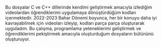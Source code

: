 Bu dosyalar C ve C++ dillerinde kendimi geliştirmek amacıyla izlediğim videolardan öğrendiklerimi uygulamaya dönüştürdüğüm kodları içermektedir. 
2022-2023 Bahar Dönemi boyunca, her bir konuyu daha iyi kavrayabilmek için videoları izleyip, kodları parça parça oluşturarak uyguladım. 
Bu çalışma, programlama yeteneklerimi geliştirmek ve öğrendiklerimi pekiştirmek amacıyla oluşturduğum dosyaların bütününü oluşturuyor.

